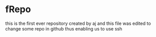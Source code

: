 # fRepo
this is the first ever repository created by aj
and this file was edited to change some repo in github
thus enabling us to use ssh
